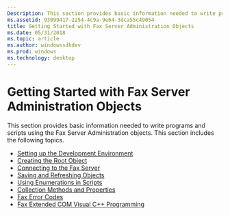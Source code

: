 ```yaml
---
Description: This section provides basic information needed to write programs and scripts using the Fax Server Administration objects. This section includes the following topics.
ms.assetid: 93099417-2254-4c9a-9e64-3dca55c49054
title: Getting Started with Fax Server Administration Objects
ms.date: 05/31/2018
ms.topic: article
ms.author: windowssdkdev
ms.prod: windows
ms.technology: desktop
---
```


# Getting Started with Fax Server Administration Objects

This section provides basic information needed to write programs and scripts using the Fax Server Administration objects. This section includes the following topics.

-   [Setting up the Development Environment](-mfax-setting-up-the-development-environment.md)
-   [Creating the Root Object](-mfax-creating-the-root-object.md)
-   [Connecting to the Fax Server](-mfax-connecting-to-the-fax-server.md)
-   [Saving and Refreshing Objects](-mfax-saving-and-refreshing-objects.md)
-   [Using Enumerations in Scripts](-mfax-using-enumerations-in-scripts.md)
-   [Collection Methods and Properties](-mfax-collection-methods-and-properties.md)
-   [Fax Error Codes](-mfax-fax-error-codes.md)
-   [Fax Extended COM Visual C++ Programming](-mfax-fax-extended-com-visual-c-programming.md)

 

 



